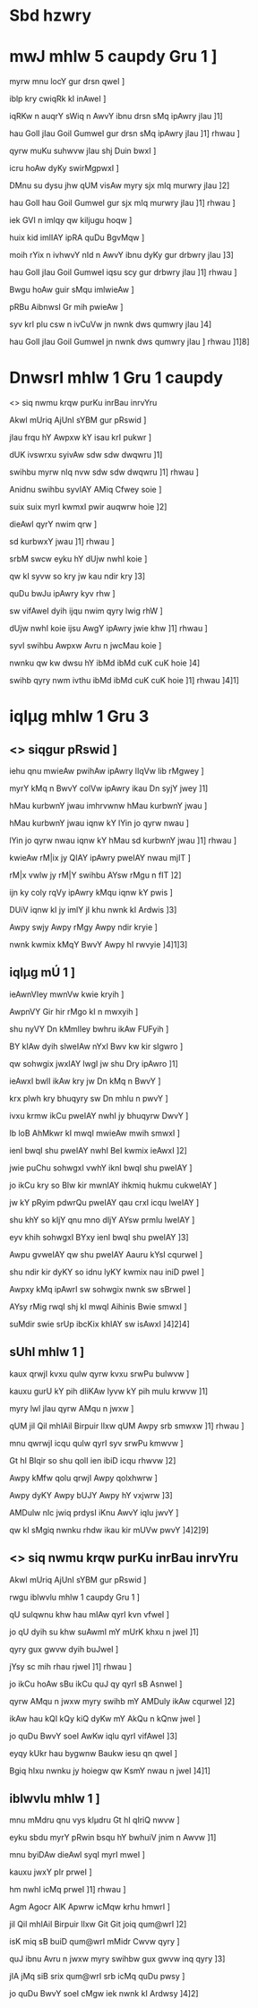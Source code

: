 # Sbd hzwry

# mwJ mhlw 5 caupdy Gru 1 ]

myrw mnu locY gur drsn qweI ]

iblp kry cwiqRk kI inAweI ]

iqRKw n auqrY sWiq n AwvY ibnu drsn sMq ipAwry jIau ]1]

hau GolI jIau Goil GumweI gur drsn sMq ipAwry jIau ]1] rhwau ]

qyrw muKu suhwvw jIau shj Duin bwxI ]

icru hoAw dyKy swirMgpwxI ]

DMnu su dysu jhw qUM visAw myry sjx mIq murwry jIau ]2]

hau GolI hau Goil GumweI gur sjx mIq murwry jIau ]1] rhwau ]

iek GVI n imlqy qw kiljugu hoqw ]

huix kid imlIAY ipRA quDu BgvMqw ]

moih rYix n ivhwvY nId n AwvY ibnu dyKy gur drbwry jIau ]3]

hau GolI jIau Goil GumweI iqsu scy gur drbwry jIau ]1] rhwau ]

Bwgu hoAw guir sMqu imlwieAw ]

pRBu AibnwsI Gr mih pwieAw ]

syv krI plu csw n ivCuVw jn nwnk dws qumwry jIau ]4]

hau GolI jIau Goil GumweI jn nwnk dws qumwry jIau ] rhwau ]1]8]


# DnwsrI mhlw 1 Gru 1 caupdy 

<> siq nwmu krqw purKu inrBau inrvYru

Akwl mUriq AjUnI sYBM gur pRswid ]

jIau frqu hY Awpxw kY isau krI pukwr ]

dUK ivswrxu syivAw sdw sdw dwqwru ]1]

swihbu myrw nIq nvw sdw sdw dwqwru ]1] rhwau ]

Anidnu swihbu syvIAY AMiq Cfwey soie ]

suix suix myrI kwmxI pwir auqwrw hoie ]2]

dieAwl qyrY nwim qrw ]

sd kurbwxY jwau ]1] rhwau ]

srbM swcw eyku hY dUjw nwhI koie ]

qw kI syvw so kry jw kau ndir kry ]3]

quDu bwJu ipAwry kyv rhw ]

sw vifAweI dyih ijqu nwim qyry lwig rhW ]

dUjw nwhI koie ijsu AwgY ipAwry jwie khw ]1] rhwau ]

syvI swihbu Awpxw Avru n jwcMau koie ]

nwnku qw kw dwsu hY ibMd ibMd cuK cuK hoie ]4]

swihb qyry nwm ivthu ibMd ibMd cuK cuK hoie ]1] rhwau ]4]1]


# iqlµg mhlw 1 Gru 3  
## <> siqgur pRswid ]


iehu qnu mwieAw pwihAw ipAwry lIqVw lib rMgwey ]

myrY kMq n BwvY colVw ipAwry ikau Dn syjY jwey ]1]

hMau kurbwnY jwau imhrvwnw hMau kurbwnY jwau ]

hMau kurbwnY jwau iqnw kY lYin jo qyrw nwau ]

lYin jo qyrw nwau iqnw kY hMau sd kurbwnY jwau ]1] rhwau ]

kwieAw rM|ix jy QIAY ipAwry pweIAY nwau mjIT ]

rM|x vwlw jy rM|Y swihbu AYsw rMgu n fIT ]2]

ijn ky coly rqVy ipAwry kMqu iqnw kY pwis ]

DUiV iqnw kI jy imlY jI khu nwnk kI Ardwis ]3]

Awpy swjy Awpy rMgy Awpy ndir kryie ]

nwnk kwmix kMqY BwvY Awpy hI rwvyie ]4]1]3]

## iqlµg mÚ 1 ]

ieAwnVIey mwnVw kwie kryih ]

AwpnVY Gir hir rMgo kI n mwxyih ]

shu nyVY Dn kMmlIey bwhru ikAw FUFyih ]

BY kIAw dyih slweIAw nYxI Bwv kw kir sIgwro ]

qw sohwgix jwxIAY lwgI jw shu Dry ipAwro ]1]

ieAwxI bwlI ikAw kry jw Dn kMq n BwvY ]

krx plwh kry bhuqyry sw Dn mhlu n pwvY ]

ivxu krmw ikCu pweIAY nwhI jy bhuqyrw DwvY ]

lb loB AhMkwr kI mwqI mwieAw mwih smwxI ]

ienI bwqI shu pweIAY nwhI BeI kwmix ieAwxI ]2]

jwie puChu sohwgxI vwhY iknI bwqI shu pweIAY ]

jo ikCu kry so Blw kir mwnIAY ihkmiq hukmu cukweIAY ]

jw kY pRyim pdwrQu pweIAY qau crxI icqu lweIAY ]

shu khY so kIjY qnu mno dIjY AYsw prmlu lweIAY ]

eyv khih sohwgxI BYxy ienI bwqI shu pweIAY ]3]

Awpu gvweIAY qw shu pweIAY Aauru kYsI cqurweI ]

shu ndir kir dyKY so idnu lyKY kwmix nau iniD pweI ]

Awpxy kMq ipAwrI sw sohwgix nwnk sw sBrweI ]

AYsy rMig rwqI shj kI mwqI Aihinis Bwie smwxI ]

suMdir swie srUp ibcKix khIAY sw isAwxI ]4]2]4]


## sUhI mhlw 1 ]


kaux qrwjI kvxu qulw qyrw kvxu srwPu bulwvw ]

kauxu gurU kY pih dIiKAw lyvw kY pih mulu krwvw ]1]

myry lwl jIau qyrw AMqu n jwxw ]

qUM jil Qil mhIAil Birpuir lIxw qUM Awpy srb smwxw ]1] rhwau ]

mnu qwrwjI icqu qulw qyrI syv srwPu kmwvw ]

Gt hI BIqir so shu qolI ien ibiD icqu rhwvw ]2]

Awpy kMfw qolu qrwjI Awpy qolxhwrw ]

Awpy dyKY Awpy bUJY Awpy hY vxjwrw ]3]

AMDulw nIc jwiq prdysI iKnu AwvY iqlu jwvY ]

qw kI sMgiq nwnku rhdw ikau kir mUVw pwvY ]4]2]9]


## <> siq nwmu krqw purKu inrBau inrvYru

Akwl mUriq AjUnI sYBM gur pRswid ]

rwgu iblwvlu mhlw 1 caupdy Gru 1 ]

qU sulqwnu khw hau mIAw qyrI kvn vfweI ]

jo qU dyih su khw suAwmI mY mUrK khxu n jweI ]1]

qyry gux gwvw dyih buJweI ]

jYsy sc mih rhau rjweI ]1] rhwau ]

jo ikCu hoAw sBu ikCu quJ qy qyrI sB AsnweI ]

qyrw AMqu n jwxw myry swihb mY AMDuly ikAw cqurweI ]2]

ikAw hau kQI kQy kiQ dyKw mY AkQu n kQnw jweI ]

jo quDu BwvY soeI AwKw iqlu qyrI vifAweI ]3]

eyqy kUkr hau bygwnw Baukw iesu qn qweI ]

Bgiq hIxu nwnku jy hoiegw qw KsmY nwau n jweI ]4]1]

## iblwvlu mhlw 1 ]

mnu mMdru qnu vys klµdru Gt hI qIriQ nwvw ]

eyku sbdu myrY pRwin bsqu hY bwhuiV jnim n Awvw ]1]

mnu byiDAw dieAwl syqI myrI mweI ]

kauxu jwxY pIr prweI ]

hm nwhI icMq prweI ]1] rhwau ]

Agm Agocr AlK Apwrw icMqw krhu hmwrI ]

jil Qil mhIAil Birpuir lIxw Git Git joiq qum@wrI ]2]

isK miq sB buiD qum@wrI mMidr Cwvw qyry ]

quJ ibnu Avru n jwxw myry swihbw gux gwvw inq qyry ]3]

jIA jMq siB srix qum@wrI srb icMq quDu pwsy ]

jo quDu BwvY soeI cMgw iek nwnk kI Ardwsy ]4]2]
